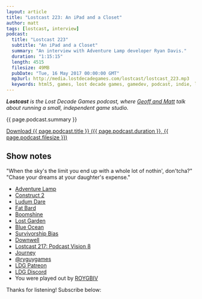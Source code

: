 ```yaml
---
layout: article
title: "Lostcast 223: An iPad and a Closet"
author: matt
tags: [lostcast, interview]
podcast:
  title: "Lostcast 223"
  subtitle: "An iPad and a Closet"
  summary: "An interview with Adventure Lamp developer Ryan Davis."
  duration: "1:15:15"
  length: 4515
  filesize: 49MB
  pubDate: "Tue, 16 May 2017 00:00:00 GMT"
  mp3url: http://media.lostdecadegames.com/lostcast/lostcast_223.mp3
  keywords: html5, games, lost decade games, gamedev, podcast, indie, lostcast
---
```

_**Lostcast** is the Lost Decade Games podcast, where [Geoff and Matt](/about/) talk about running a small, independent game studio._

{{ page.podcast.summary }}

<a class="download-podcast" href="{{ page.podcast.mp3url }}">
	Download {{ page.podcast.title }} ({{ page.podcast.duration }}, {{ page.podcast.filesize }})
</a>

## Show notes

"When the sky's the limit you end up with a whole lot of nothin', don'tcha?"
"Chase your dreams at your daughter's expense."

* [Adventure Lamp](http://store.steampowered.com/app/425900/Adventure_Lamp/)
* [Construct 2](https://www.scirra.com/construct2)
* [Ludum Dare](http://ludumdare.com/compo/)
* [Fat Bard](http://www.fatbard.com/)
* [Boomshine](http://www.k2xl.com/games/boomshine/)
* [Lost Garden](http://www.lostgarden.com/)
* [Blue Ocean](https://en.wikipedia.org/wiki/Blue_Ocean_Strategy)
* [Survivorship Bias](https://en.wikipedia.org/wiki/Survivorship_bias)
* [Downwell](http://downwellgame.com/)
* [Lostcast 217: Podcast Vision 8](http://www.lostdecadegames.com/lostcast-217/)
* [Journey](http://thatgamecompany.com/games/journey/)
* [@ryguygames](https://twitter.com/ryguygames)
* [LDG Patreon](https://www.patreon.com/lostdecadegames)
* [LDG Discord](https://discord.gg/jNHav65)
* You were played out by [ROYGBIV](http://music.gamechops.com/track/roygbiv-super-mario-kart-rainbow-road)

Thanks for listening! Subscribe below:
